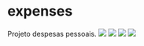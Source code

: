 # expenses

Projeto despesas pessoais.
<img src="https://user-images.githubusercontent.com/7695045/80747712-3bebfd00-8afa-11ea-94b4-275682708762.png">
<img src="https://user-images.githubusercontent.com/7695045/80747715-3d1d2a00-8afa-11ea-8d2e-ad331016cfd8.png">
<img src="https://user-images.githubusercontent.com/7695045/80747716-3db5c080-8afa-11ea-8676-aa37ff5ea375.png">
<img src="https://user-images.githubusercontent.com/7695045/80747719-3db5c080-8afa-11ea-86a5-0c7644913320.png">

